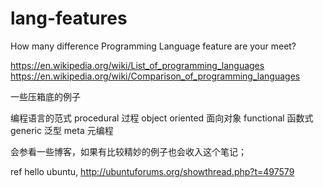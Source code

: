 # lang-features
How many difference Programming Language feature are your meet?

https://en.wikipedia.org/wiki/List_of_programming_languages
https://en.wikipedia.org/wiki/Comparison_of_programming_languages

一些压箱底的例子

编程语言的范式
	procedural	过程
	object oriented 面向对象
	functional	函数式
	generic		泛型
	meta		元编程

会参看一些博客，如果有比较精妙的例子也会收入这个笔记；


ref
	hello ubuntu, http://ubuntuforums.org/showthread.php?t=497579
